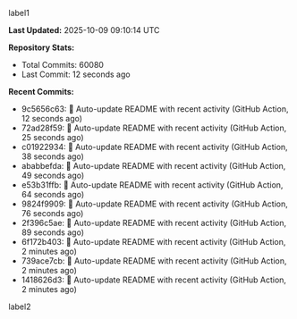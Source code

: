 
label1 
<!-- ACTIVITY_START -->
**Last Updated:** 2025-10-09 09:10:14 UTC

**Repository Stats:**
- Total Commits: 60080
- Last Commit: 12 seconds ago

**Recent Commits:**
- 9c5656c63: 🤖 Auto-update README with recent activity (GitHub Action, 12 seconds ago)
- 72ad28f59: 🤖 Auto-update README with recent activity (GitHub Action, 25 seconds ago)
- c01922934: 🤖 Auto-update README with recent activity (GitHub Action, 38 seconds ago)
- ababbefda: 🤖 Auto-update README with recent activity (GitHub Action, 49 seconds ago)
- e53b31ffb: 🤖 Auto-update README with recent activity (GitHub Action, 64 seconds ago)
- 9824f9909: 🤖 Auto-update README with recent activity (GitHub Action, 76 seconds ago)
- 2f396c5ae: 🤖 Auto-update README with recent activity (GitHub Action, 89 seconds ago)
- 6f172b403: 🤖 Auto-update README with recent activity (GitHub Action, 2 minutes ago)
- 739ace7cb: 🤖 Auto-update README with recent activity (GitHub Action, 2 minutes ago)
- 1418626d3: 🤖 Auto-update README with recent activity (GitHub Action, 2 minutes ago)
<!-- ACTIVITY_END -->

label2
